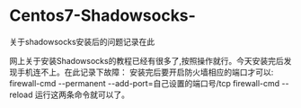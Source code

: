 # Centos7-Shadowsocks-
关于shadowsocks安装后的问题记录在此

网上关于安装Shadowsocks的教程已经有很多了,按照操作就行。今天安装完后发现手机连不上。在此记录下故障：
安装完后要开启防火墙相应的端口才可以: 
firewall-cmd --permanent --add-port=自己设置的端口号/tcp
firewall-cmd --reload
运行这两条命令就可以了。
